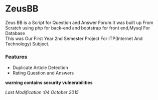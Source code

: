 <h1>ZeusBB</h1>
<p>Zeus BB is a Script for Question and Answer Forum.It was built up From Scratch using php for back-end and bootstrap for front end,Mysql For Database<br>This was Our First Year 2nd Semester Project For ITP(Internet And Technology) Subject.
</p>

<h3>Features </h3>
 <ul>
  <li>Duplicate Article Detection</li>
  <li>Rating Question and Answers </li>
</ul> 
<b>warning contains security vulnerabilities </b> 

<i>Last Modification :‎04 ‎October ‎2015</i>



